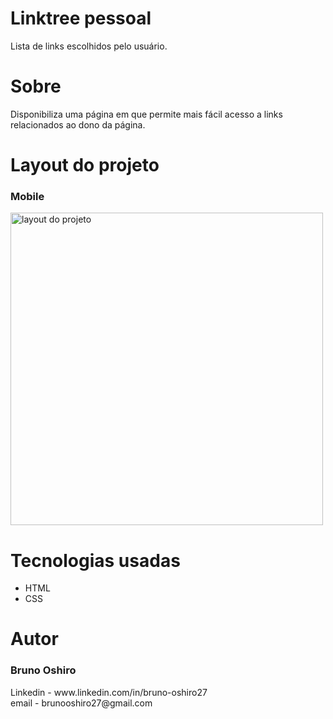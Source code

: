 # Linktree pessoal
Lista de links escolhidos pelo usuário.
# Sobre
Disponibiliza uma página em que permite mais fácil acesso a links relacionados ao dono da página.
# Layout do projeto
<h3>Mobile</h3>
<img src="https://cdn.discordapp.com/attachments/776779448581619763/1044479128151269386/IMG_20221122_140642.jpg" alt="layout do projeto" height="500px">

# Tecnologias usadas
- HTML
- CSS
# Autor
<h3>Bruno Oshiro</h3>
Linkedin - www.linkedin.com/in/bruno-oshiro27
<br>
email - brunooshiro27@gmail.com
